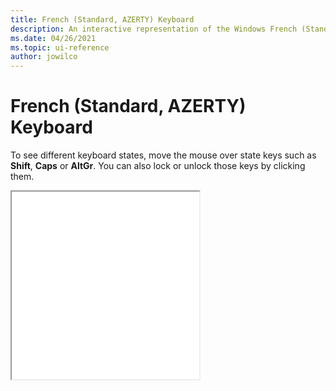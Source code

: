 ```yaml
---
title: French (Standard, AZERTY) Keyboard
description: An interactive representation of the Windows French (Standard, AZERTY) keyboard. To see different keyboard states, click or move the mouse over the state keys.
ms.date: 04/26/2021
ms.topic: ui-reference
author: jowilco
---
```


# French (Standard, AZERTY) Keyboard

To see different keyboard states, move the mouse over state keys such as **Shift**, **Caps** or **AltGr**. You can also lock or unlock those keys by clicking them.

<iframe src="kbdfr.html" height="300"></iframe>
